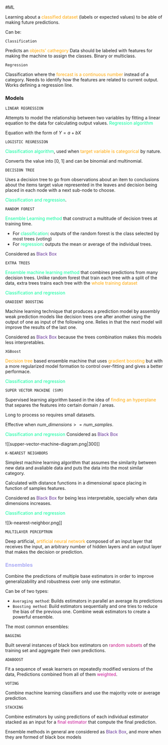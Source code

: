 #ML 

Learning about a <span style="color:orange;">classified dataset</span> (labels or expected values) to be able of making future predictions. 

Can be: 

`Classification`

Predicts an <span style="color:orange;">objects' cathegory</span> 
Data should be labeled with features for making the machine to assign the classes. 
Binary or multiclass. 

`Regression`

Classification where the <span style="color:orange;">forecast is a continuous number</span> instead of a category. 
Needs to identify how the features are related to current output. 
Works defining a regression line. 


### Models

`LINEAR REGRESSION`

Attempts to model the relationship between two variables by fitting a linear equation to the data for calculating output values. 
<span style="color:MediumSpringGreen;">Regression algorithm</span> 

Equation with the form of    $Y = a +bX$

`LOGISTIC REGRESSION`

<span style="color:MediumSpringGreen;">Classification algorithm</span>, used when <span style="color:orange;">target variable is categorical</span> by nature. 

Converts the value into \[0, 1\] and can be binomial and multinomial. 


`DECISION TREE`

Uses a decision tree to go from observations about an item to conclusions about the items target value represented in the leaves and decision being placed in each node with a next sub-node to choose. 

<span style="color:MediumSpringGreen;">Classification and regression</span>. 

`RANDOM FOREST`

<span style="color:MediumSpringGreen;">Ensemble Learning method</span> that construct a multitude of decision trees at training time. 

* For <span style="color:MediumSpringGreen;">classification</span>: outputs of the random forest is the class selected by most trees  (voting)
* For <span style="color:MediumSpringGreen;">regression</span>: outputs the mean or average of the individual trees. 

Considered as <span style="color:RebeccaPurple;">Black Box</span>

`EXTRA TREES`

<span style="color:MediumSpringGreen;">Ensemble machine learning method</span> that combines predictions from many decision trees. 
Unlike random forest that train each tree with a split of the data, extra trees trains each tree with the <span style="color:orange;">whole training dataset</span>

<span style="color:MediumSpringGreen;">Classification and regression</span>


`GRADIENT BOOSTING`

Machine learning technique that produces a prediction model by assembly weak prediction models like decision trees one after another using the output of one as input of the following one. 
Relies in that the next model will improve the results of the last one. 

Considered as <span style="color:RebeccaPurple;">Black Box</span> because the trees combination makes this models less interpretables. 

`XGBoost`

<span style="color:orange;">Decision tree</span> based ensemble machine that uses <span style="color:orange;">gradient boosting</span> but with a more regularized model formation to control over-fitting and gives a better performace. 

<span style="color:MediumSpringGreen;">Classification and regression</span>

`SUPER VECTOR MACHINE (SVM)`

Supervised learning algorithm based in the idea of <span style="color:orange;">finding an hyperplane</span> that separes the features into certain domain / areas. 

Long to process so requires small datasets. 

Effective when  $num\_dimensions >= num\_samples$. 

<span style="color:MediumSpringGreen;">Classification and regression</span>
Considered as <span style="color:RebeccaPurple;">Black Box</span>

![[supper-vector-machine-diagram.png|300]]

`K-NEAREST NEIGHBORS`

Simplest machine learning algorithm that assumes the similarity between new data and avaliable data and puts the data into the most similar category. 

Calculated with distance functions in a dimensional space placing in function of samples features. 

Considered as <span style="color:RebeccaPurple;">Black Box</span> for being less interpretable, specially when data dimensions increases. 

<span style="color:MediumSpringGreen;">Classification and regression</span>

![[k-nearest-neighbor.png]]


`MULTILAYER PERCEPTRON`

Deep artificial, <span style="color:orange;">artificial neural network</span> composed of an input layer that receives the input, an arbitrary number of hidden layers and an output layer that makes the decision or prediction. 


### <span style="color:#ababf5;">Ensembles</span>

Combine the predictions of multiple base estimators in order to improve generalizability and robustness over only one estimator. 

Can be of two types: 

* `Averaging method`:  Builds estimators in parallel an average its predictions
* `Boosting method`:  Build estimators sequentially and one tries to reduce the bias of the previous one. Combine weak estimators to create a powerful ensemble. 

The most common ensembles: 

`BAGGING`

Built several instances of black box estimators on <span style="color:#c71585;">random subsets</span> of the training set and aggregate their own predictions. 

`ADABOOST`

Fit a sequence of weak learners on repeatedly modified versions of the data, Predictions combined from all of them <span style="color:#c71595;">weighted</span>. 

`VOTING`

Combine machine learning classifiers and use the majority vote or average prediction. 

`STACKING`

Combine estimators by using predictions of each individual estimator stacked as an input for a <span style="color:#c71595;">final estimator</span> that compute the final prediction. 


Ensemble methods in general are considered as <span style="color:RebeccaPurple;">Black Box</span>, and more when they are formed of black box models